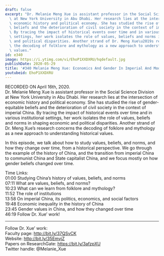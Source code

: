 ```yaml
---
draft: false
excerpt: "Dr. Melanie Meng Xue is assistant professor in the Social Science Division\
  \ at New York University in Abu Dhabi. Her research lies at the intersection of\
  \ economic history and political economy. She has studied the rise of gender-equitable\
  \ beliefs and the deterioration of civil society in the context of imperial China.\
  \ By tracing the impact of historical events over time and in various institutional\
  \ settings, her work isolates the role of values, beliefs and norms in shaping economic\
  \ and political disparities. Another strand of Dr. Meng Xue\u2019s research concerns\
  \ the decoding of folklore and mythology as a new approach to understanding historical\
  \ values."
id: e340
image: https://i.ytimg.com/vi/EhoP1XXDXRU/hqdefault.jpg
publishDate: 2020-05-29
title: '#340 Melanie Meng Xue: Economics And Gender In Imperial And Modern China'
youtubeid: EhoP1XXDXRU
---
```

RECORDED ON April 16th, 2020.  
Dr. Melanie Meng Xue is assistant professor in the Social Science Division at New York University in Abu Dhabi. Her research lies at the intersection of economic history and political economy. She has studied the rise of gender-equitable beliefs and the deterioration of civil society in the context of imperial China. By tracing the impact of historical events over time and in various institutional settings, her work isolates the role of values, beliefs and norms in shaping economic and political disparities. Another strand of Dr. Meng Xue’s research concerns the decoding of folklore and mythology as a new approach to understanding historical values.

In this episode, we talk about how to study values, beliefs, and norms, and how they change over time, from a historical perspective. We go through the example of the history of China, and the transition from imperial China to communist China and State capitalist China, and we focus mostly on how gender beliefs changed over time.  

Time Links:  
01:00  Studying China’s history of values, beliefs, and norms  
07:11  What are values, beliefs, and norms?  
10:23  What can we learn from folklore and mythology?  
11:52  The role of institutions  
13:58  On imperial China, its politics, economics, and social factors  
19:48  Economic inequality in the history of China  
23:45  Gender values in China, and how they changed over time  
46:19  Follow Dr. Xue’ work!

---

Follow Dr. Xue’ work:  
Faculty page: http://bit.ly/37QSvCK  
Website: http://bit.ly/35EmvjZ  
Papers on ResearchGate: https://bit.ly/3afzpXU  
Twitter handle: @Melanie_Xue
